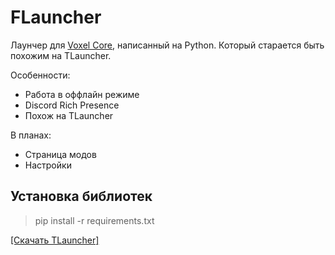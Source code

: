 # FLauncher
Лаунчер для [Voxel Core](https://github.com/MihailRis/VoxelEngine-Cpp), написанный на Python.
Который старается быть похожим на TLauncher.

Особенности:
- Работа в оффлайн режиме
- Discord Rich Presence
- Похож на TLauncher

В планах:
- Страница модов
- Настройки
## Установка библиотек
> pip install -r requirements.txt

[[Скачать TLauncher]](https://freshlend.github.io/home/apps/FLauncher)
